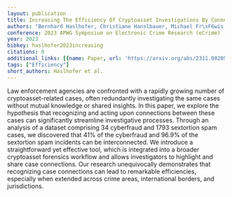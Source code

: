 ```yaml
---
layout: publication
title: Increasing The Efficiency Of Cryptoasset Investigations By Connecting The Cases
authors: "Bernhard Haslhofer, Christiane Hanslbauer, Michael Fr\xF6wis, Thomas Goger"
conference: 2023 APWG Symposium on Electronic Crime Research (eCrime)
year: 2023
bibkey: haslhofer2023increasing
citations: 0
additional_links: [{name: Paper, url: 'https://arxiv.org/abs/2311.08205'}]
tags: ["Efficiency"]
short_authors: Haslhofer et al.
---
```

Law enforcement agencies are confronted with a rapidly growing number of
cryptoasset-related cases, often redundantly investigating the same cases
without mutual knowledge or shared insights. In this paper, we explore the
hypothesis that recognizing and acting upon connections between these cases can
significantly streamline investigative processes. Through an analysis of a
dataset comprising 34 cyberfraud and 1793 sextortion spam cases, we discovered
that 41% of the cyberfraud and 96.9% of the sextortion spam incidents can be
interconnected. We introduce a straightforward yet effective tool, which is
integrated into a broader cryptoasset forensics workflow and allows
investigators to highlight and share case connections. Our research
unequivocally demonstrates that recognizing case connections can lead to
remarkable efficiencies, especially when extended across crime areas,
international borders, and jurisdictions.